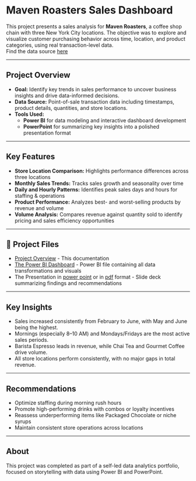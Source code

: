# Maven Roasters Sales Dashboard
This project presents a sales analysis for **Maven Roasters**, a coffee shop chain with three New York City locations. The objective was to explore and visualize customer purchasing behavior across time, location, and product categories, using real transaction-level data.
<br> Find the data source [here](https://mavenanalytics.io/data-playground?order=date_added%2Cdesc&search=coffee%20shop%20sales%20)

---
## Project Overview

- **Goal:** Identify key trends in sales performance to uncover business insights and drive data-informed decisions.
- **Data Source:** Point-of-sale transaction data including timestamps, product details, quantities, and store locations.
- **Tools Used:**
  - **Power BI** for data modeling and interactive dashboard development
  - **PowerPoint** for summarizing key insights into a polished presentation format

---

## Key Features

- **Store Location Comparison:** Highlights performance differences across three locations
- **Monthly Sales Trends:** Tracks sales growth and seasonality over time  
- **Daily and Hourly Patterns:** Identifies peak sales days and hours for staffing & operations 
- **Product Performance:** Analyzes best- and worst-selling products by revenue and volume  
- **Volume Analysis:** Compares revenue against quantity sold to identify pricing and sales efficiency opportunities

---

## 📁 Project Files

- [Project Overview](README.md) - This documentation
- [The Power BI Dashboard](Maven_Sales_Dashboard.pbix) - Power BI file containing all data transformations and visuals  
- The Presentation in [power point](Presentation.pptx) or in [pdf](Maven_Roasters_Presentation.pdf) format - Slide deck summarizing findings and recommendations

---

## Key Insights

- Sales increased consistently from February to June, with May and June being the highest.
- Mornings (especially 8–10 AM) and Mondays/Fridays are the most active sales periods.
- Barista Espresso leads in revenue, while Chai Tea and Gourmet Coffee drive volume.
- All store locations perform consistently, with no major gaps in total revenue.

---

## Recommendations

- Optimize staffing during morning rush hours  
- Promote high-performing drinks with combos or loyalty incentives  
- Reassess underperforming items like Packaged Chocolate or niche syrups  
- Maintain consistent store operations across locations

---

## About

This project was completed as part of a self-led data analytics portfolio, focused on storytelling with data using Power BI and PowerPoint.

